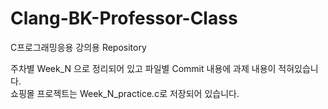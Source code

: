 # Clang-BK-Professor-Class
C프로그래밍응용 강의용 Repository

주차별 Week_N 으로 정리되어 있고 파일별 Commit 내용에 과제 내용이 적혀있습니다.<br/>
쇼핑몰 프로젝트는 Week_N_practice.c로 저장되어 있습니다.
